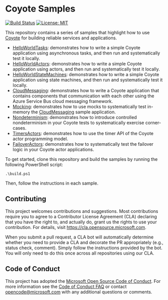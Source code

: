 # Coyote Samples

[![Build Status](https://dev.azure.com/foundry99/Coyote/_apis/build/status/CoyoteSamples/Coyote-Samples-CI?branchName=master)](https://dev.azure.com/foundry99/Coyote/_build/latest?definitionId=53&branchName=master)
[![License: MIT](https://img.shields.io/badge/License-MIT-blue.svg)](https://opensource.org/licenses/MIT)

This repository contains a series of samples that highlight how to use
[Coyote](https://github.com/microsoft/coyote) for building reliable services and applications.

- [HelloWorldTasks](./HelloWorldTasks): demonstrates how to write a simple Coyote application using asynchronous tasks, and then run and systematically test it locally.
- [HelloWorldActors](./HelloWorldActors): demonstrates how to write a simple Coyote application using actors, and then run and systematically test it locally.
- [HelloWorldStateMachines](./HelloWorldStateMachines): demonstrates how to write a simple Coyote application using state machines, and then run and systematically test it locally.
- [CloudMessaging](./CloudMessaging): demonstrates how to write a Coyote application that contains components that communication with each other using the Azure Service Bus cloud messaging framework.
- [Mocking](./Mocking): demonstrates how to use mocks to systematically test in-memory the [CloudMessaging](./CloudMessaging) sample application.
- [Nondeterminism](./Nondeterminism): demonstrates how to introduce controlled nondeterminism in your Coyote tests to systematically exercise corner-cases.
- [TimersActors](./TimersActors): demonstrates how to use the timer API of the Coyote actor programming model.
- [FailoverActors](./FailoverActors): demonstrates how to systematically test the failover logic in your Coyote actor applications.

To get started, clone this repository and build the samples by running the following PowerShell script:
```
.\build.ps1
```

Then, follow the instructions in each sample.

## Contributing
This project welcomes contributions and suggestions. Most contributions require you to agree to a
Contributor License Agreement (CLA) declaring that you have the right to, and actually do, grant us
the rights to use your contribution. For details, visit https://cla.opensource.microsoft.com.

When you submit a pull request, a CLA bot will automatically determine whether you need to provide
a CLA and decorate the PR appropriately (e.g., status check, comment). Simply follow the instructions
provided by the bot. You will only need to do this once across all repositories using our CLA.

## Code of Conduct
This project has adopted the [Microsoft Open Source Code of Conduct](https://opensource.microsoft.com/codeofconduct/). For more information see the [Code of Conduct FAQ](https://opensource.microsoft.com/codeofconduct/faq/) or contact [opencode@microsoft.com](mailto:opencode@microsoft.com) with any additional questions or comments.
